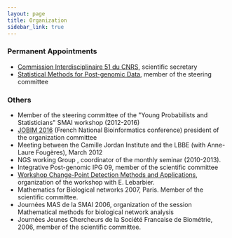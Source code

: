 ```yaml
---
layout: page
title: Organization
sidebar_link: true
---
```


### Permanent Appointments

- [Commission Interdisciplinaire 51 du CNRS](http://cid51.cnrs.fr), scientific secretary 
- [Statistical Methods for Post-genomic Data](https://www.smpgd.fr), member of the steering committee


### Others

- Member of the steering committee of the "Young Probabilists and Statisticians" SMAI workshop (2012-2016)
- [JOBIM 2016](https://jobim2016.sciencesconf.org) (French National Bioinformatics conference) president of the organization committee
- Meeting between the Camille Jordan Institute and the LBBE (with Anne-Laure Fougères), March 2012
- NGS working Group , coordinator of the monthly seminar (2010-2013).
- Integrative Post-genomic IPG 09, member of the scientific committee
- [Workshop Change-Point Detection Methods and Applications](http://www.agroparistech.fr/mmip/segmentation/), organization of the workshop with E. Lebarbier.
- Mathematics for Biological networks 2007, Paris. Member of the scientific committee.
- Journées MAS de la SMAI 2006, organization of the session Mathematical methods for biological network analysis
- Journées Jeunes Chercheurs de la Société Francaise de Biométrie, 2006, member of the scientific committee.

